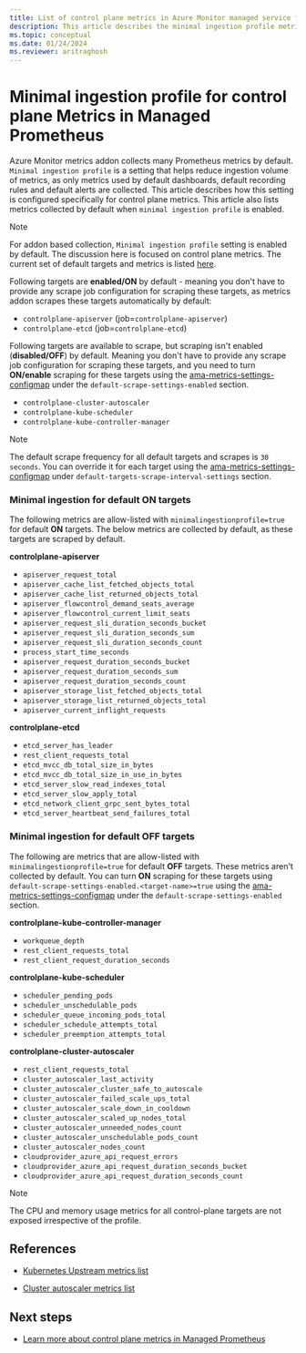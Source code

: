 ```yaml
---
title: List of control plane metrics in Azure Monitor managed service for Prometheus (preview)
description: This article describes the minimal ingestion profile metrics for Azure Kubernetes Service (AKS) control plane metrics.
ms.topic: conceptual
ms.date: 01/24/2024
ms.reviewer: aritraghosh
---
```


# Minimal ingestion profile for control plane Metrics in Managed Prometheus

Azure Monitor metrics addon collects many Prometheus metrics by default. `Minimal ingestion profile` is a setting that helps reduce ingestion volume of metrics, as only metrics used by default dashboards, default recording rules and default alerts are collected. This article describes how this setting is configured specifically for control plane metrics. This article also lists metrics collected by default when `minimal ingestion profile` is enabled.

> [!NOTE]
> For addon based collection, `Minimal ingestion profile` setting is enabled by default. The discussion here is focused on control plane metrics. The current set of default targets and metrics is listed [here][azure-monitor-prometheus-metrics-scrape-config-minimal].

Following targets are **enabled/ON** by default - meaning you don't have to provide any scrape job configuration for scraping these targets, as metrics addon scrapes these targets automatically by default:

- `controlplane-apiserver` (job=`controlplane-apiserver`)
- `controlplane-etcd` (job=`controlplane-etcd`)

Following targets are available to scrape, but scraping isn't enabled (**disabled/OFF**) by default. Meaning you don't have to provide any scrape job configuration for scraping these targets, and you need to turn **ON/enable** scraping for these targets using the [ama-metrics-settings-configmap][ama-metrics-settings-configmap-github] under the `default-scrape-settings-enabled` section.

- `controlplane-cluster-autoscaler`
- `controlplane-kube-scheduler`
- `controlplane-kube-controller-manager`

> [!NOTE]
> The default scrape frequency for all default targets and scrapes is `30 seconds`. You can override it for each target using the [ama-metrics-settings-configmap][ama-metrics-settings-configmap-github] under `default-targets-scrape-interval-settings` section.

### Minimal ingestion for default ON targets

The following metrics are allow-listed with `minimalingestionprofile=true` for default **ON** targets. The below metrics are collected by default, as these targets are scraped by default.

**controlplane-apiserver**

- `apiserver_request_total`
- `apiserver_cache_list_fetched_objects_total`
- `apiserver_cache_list_returned_objects_total`
- `apiserver_flowcontrol_demand_seats_average`
- `apiserver_flowcontrol_current_limit_seats`
- `apiserver_request_sli_duration_seconds_bucket`
- `apiserver_request_sli_duration_seconds_sum`
- `apiserver_request_sli_duration_seconds_count`
- `process_start_time_seconds`
- `apiserver_request_duration_seconds_bucket`
- `apiserver_request_duration_seconds_sum`
- `apiserver_request_duration_seconds_count`
- `apiserver_storage_list_fetched_objects_total`
- `apiserver_storage_list_returned_objects_total`
- `apiserver_current_inflight_requests`

**controlplane-etcd**

- `etcd_server_has_leader`
- `rest_client_requests_total`
- `etcd_mvcc_db_total_size_in_bytes`
- `etcd_mvcc_db_total_size_in_use_in_bytes`
- `etcd_server_slow_read_indexes_total`
- `etcd_server_slow_apply_total`
- `etcd_network_client_grpc_sent_bytes_total`
- `etcd_server_heartbeat_send_failures_total`

### Minimal ingestion for default OFF targets

The following are metrics that are allow-listed with `minimalingestionprofile=true` for default **OFF** targets. These metrics aren't collected by default. You can turn **ON** scraping for these targets using `default-scrape-settings-enabled.<target-name>=true` using the [ama-metrics-settings-configmap][ama-metrics-settings-configmap-github] under the `default-scrape-settings-enabled` section.

**controlplane-kube-controller-manager**

- `workqueue_depth `
- `rest_client_requests_total`
- `rest_client_request_duration_seconds `

**controlplane-kube-scheduler**

- `scheduler_pending_pods`
- `scheduler_unschedulable_pods`
- `scheduler_queue_incoming_pods_total`
- `scheduler_schedule_attempts_total`
- `scheduler_preemption_attempts_total`

**controlplane-cluster-autoscaler**

- `rest_client_requests_total`
- `cluster_autoscaler_last_activity`
- `cluster_autoscaler_cluster_safe_to_autoscale`
- `cluster_autoscaler_failed_scale_ups_total`
- `cluster_autoscaler_scale_down_in_cooldown`
- `cluster_autoscaler_scaled_up_nodes_total`
- `cluster_autoscaler_unneeded_nodes_count`
- `cluster_autoscaler_unschedulable_pods_count`
- `cluster_autoscaler_nodes_count`
- `cloudprovider_azure_api_request_errors`
- `cloudprovider_azure_api_request_duration_seconds_bucket`
- `cloudprovider_azure_api_request_duration_seconds_count`

> [!NOTE]
> The CPU and memory usage metrics for all control-plane targets are not exposed irrespective of the profile.

## References

- [Kubernetes Upstream metrics list][kubernetes-metrics-instrumentation-reference]

- [Cluster autoscaler metrics list][kubernetes-metrics-autoscaler-reference]

## Next steps

- [Learn more about control plane metrics in Managed Prometheus](monitor-control-plane-metrics.md)

<!-- EXTERNAL LINKS -->
[ama-metrics-settings-configmap-github]: https://github.com/Azure/prometheus-collector/blob/89e865a73601c0798410016e9beb323f1ecba335/otelcollector/configmaps/ama-metrics-settings-configmap.yaml
[kubernetes-metrics-instrumentation-reference]: https://kubernetes.io/docs/reference/instrumentation/metrics/
(https://github.com/kubernetes/autoscaler/blob/master/cluster-autoscaler/proposals/metrics.md)
[kubernetes-metrics-autoscaler-reference]: https://github.com/kubernetes/autoscaler/blob/master/cluster-autoscaler/proposals/metrics.md

<!-- INTERNAL LINKS -->
[azure-monitor-prometheus-metrics-scrape-config-minimal]: ../azure-monitor/containers/prometheus-metrics-scrape-configuration-minimal.md
